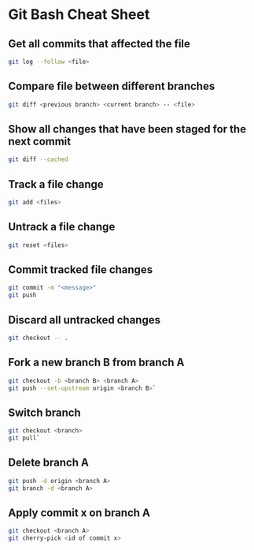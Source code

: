 # Git Bash Cheat Sheet

## Get all commits that affected the file

```bash
git log --follow <file>
```

## Compare file between different branches

```bash
git diff <previous branch> <current branch> -- <file>
```

## Show all changes that have been staged for the next commit

```bash
git diff --cached
```

## Track a file change

```bash
git add <files> 
```

## Untrack a file change

```bash
git reset <files>
```

## Commit tracked file changes

```bash
git commit -m "<message>"
git push
```

## Discard all untracked changes

```bash
git checkout -- .
```

## Fork a new branch B from branch A

```bash
git checkout -b <branch B> <branch A>
git push --set-upstream origin <branch B>`
```

## Switch branch

```bash
git checkout <branch>
git pull`
```

## Delete branch A

```bash
git push -d origin <branch A>
git branch -d <branch A>
```

## Apply commit x on branch A

```bash
git checkout <branch A>
git cherry-pick <id of commit x>
```

